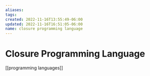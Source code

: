 ```yaml
---
aliases: 
tags: 
created: 2022-11-16T13:55:49-06:00
updated: 2022-11-16T16:51:05-06:00
name: closure programming language
---
```

# Closure Programming Language

[[programming languages]]